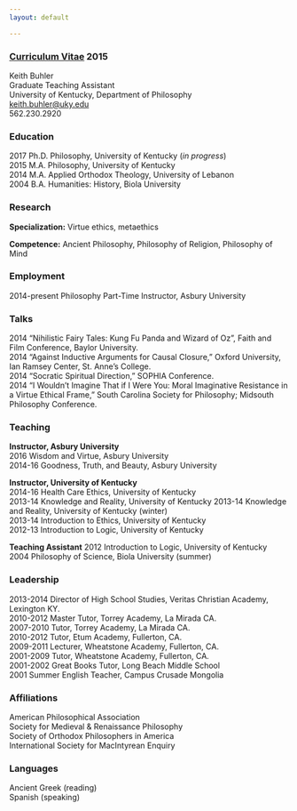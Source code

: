 ```yaml
---
layout: default

--- 
```


### [Curriculum Vitae](http://circularreason.github.io/cv.pdf) 2015

Keith Buhler  
Graduate Teaching Assistant  
University of Kentucky, Department of Philosophy  
[keith.buhler@uky.edu](emailto:keith.buhler@uky.edu)  
562.230.2920

### Education
2017  Ph.D. Philosophy, University of Kentucky (*in progress*)    
2015  M.A. Philosophy, University of Kentucky  
2014  M.A. Applied Orthodox Theology, University of Lebanon  
2004  B.A. Humanities: History, Biola University  


### Research
**Specialization:**  Virtue ethics, metaethics  

**Competence:**      Ancient Philosophy, Philosophy of Religion, Philosophy of Mind 

### Employment
2014-present      Philosophy Part-Time Instructor, Asbury University


### Talks
2014  “Nihilistic Fairy Tales: Kung Fu Panda and Wizard of Oz”, Faith and Film Conference, Baylor University.       
2014  “Against Inductive Arguments for Causal Closure,” Oxford University, Ian Ramsey Center, St. Anne’s College.  
2014  “Socratic Spiritual Direction,” SOPHIA Conference.  
2014  “I Wouldn’t Imagine That if I Were You: Moral Imaginative Resistance in a Virtue Ethical Frame,” South Carolina Society for Philosophy;  Midsouth Philosophy Conference.  

### Teaching ###

**Instructor, Asbury University**  
2016        Wisdom and Virtue, Asbury University   
2014-16     Goodness, Truth, and Beauty, Asbury University  

**Instructor, University of Kentucky**  
2014-16     Health Care Ethics, University of Kentucky  
2013-14     Knowledge and Reality, University of Kentucky
2013-14     Knowledge and Reality, University of Kentucky (winter)   
2013-14      Introduction to Ethics, University of Kentucky   
2012-13      Introduction to Logic, University of Kentucky   

**Teaching Assistant**
2012      Introduction to Logic, University of Kentucky   
2004      Philosophy of Science, Biola University (summer)


### Leadership
2013-2014   Director of High School Studies, Veritas Christian Academy, Lexington KY.   
2010-2012   Master Tutor, Torrey Academy, La Mirada CA.  
2007-2010   Tutor, Torrey Academy, La Mirada CA.  
2010-2012   Tutor, Etum Academy, Fullerton, CA.  
2009-2011   Lecturer, Wheatstone Academy, Fullerton, CA.   
2001-2009   Tutor, Wheatstone Academy, Fullerton, CA.   
2001-2002   Great Books Tutor, Long Beach Middle School  
2001        Summer English Teacher, Campus Crusade Mongolia  


### Affiliations
American Philosophical Association  
Society for Medieval & Renaissance Philosophy  
Society of Orthodox Philosophers in America  
International Society for MacIntyrean Enquiry  

### Languages ###
Ancient Greek (reading)  
Spanish  (speaking)  